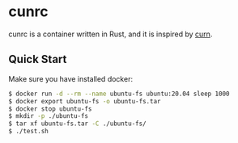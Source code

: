 # cunrc

cunrc is a container written in Rust, and it is inspired by [curn](https://github.com/ccrysisa/curn).

## Quick Start

Make sure you have installed docker:

```sh
$ docker run -d --rm --name ubuntu-fs ubuntu:20.04 sleep 1000
$ docker export ubuntu-fs -o ubuntu-fs.tar
$ docker stop ubuntu-fs
$ mkdir -p ./ubuntu-fs
$ tar xf ubuntu-fs.tar -C ./ubuntu-fs/
$ ./test.sh
```
